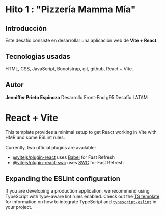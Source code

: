 # Hito 1 : "Pizzería Mamma Mía"

## Introducción

Este desafío consiste en desarrollar una aplicación web de **Vite + React**.




## Tecnologias usadas 

HTML, CSS, JavaScript, Boootstrap, git, github, React + Vite.


## Autor

**Jenniffer Prieto Espinoza**
Desarrollo Front-End g95
Desafío LATAM


# React + Vite

This template provides a minimal setup to get React working in Vite with HMR and some ESLint rules.

Currently, two official plugins are available:

- [@vitejs/plugin-react](https://github.com/vitejs/vite-plugin-react/blob/main/packages/plugin-react) uses [Babel](https://babeljs.io/) for Fast Refresh
- [@vitejs/plugin-react-swc](https://github.com/vitejs/vite-plugin-react/blob/main/packages/plugin-react-swc) uses [SWC](https://swc.rs/) for Fast Refresh

## Expanding the ESLint configuration

If you are developing a production application, we recommend using TypeScript with type-aware lint rules enabled. Check out the [TS template](https://github.com/vitejs/vite/tree/main/packages/create-vite/template-react-ts) for information on how to integrate TypeScript and [`typescript-eslint`](https://typescript-eslint.io) in your project.
